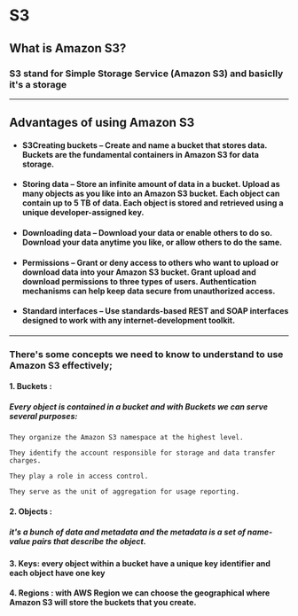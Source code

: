 # S3
## What is Amazon S3?
### S3 stand for  Simple Storage Service (Amazon S3)  and basiclly it's a storage

_________________
## Advantages of using Amazon S3

 * #### S3Creating buckets – Create and name a bucket that stores data. Buckets are the fundamental containers in Amazon S3 for data storage.

* ####  Storing data – Store an infinite amount of data in a bucket. Upload as many objects as you like into an Amazon S3 bucket. Each object can contain up to 5 TB of data. Each object is stored and retrieved using a unique developer-assigned key.

* ####  Downloading data – Download your data or enable others to do so. Download your data anytime you like, or allow others to do the same.

* ####  Permissions – Grant or deny access to others who want to upload or download data into your Amazon S3 bucket. Grant upload and download permissions to three types of users. Authentication mechanisms can help keep data secure from unauthorized access.

* #### Standard interfaces – Use standards-based REST and SOAP interfaces designed to work with any internet-development toolkit.

_________________________

### There's some concepts we need to know to understand to use Amazon S3 effectively;


#### 1. Buckets :

##### Every object is contained in a bucket and with Buckets we can  serve several purposes:

    They organize the Amazon S3 namespace at the highest level.

    They identify the account responsible for storage and data transfer charges.

    They play a role in access control.

    They serve as the unit of aggregation for usage reporting.

#### 2. Objects :

##### it's a bunch of data and metadata and the metadata is a set of name-value pairs that describe the object.


#### 3. Keys: every object within a bucket have a unique key  identifier and each object have one key 

#### 4. Regions : with AWS Region we can  choose the geographical  where Amazon S3 will store the buckets that you create.